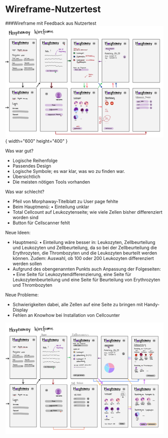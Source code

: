 # Wireframe-Nutzertest

###Wireframe mit Feedback aus Nutzertest
![Wireframe mit Feedback aus Nutzertest](https://github.com/Kiri034/Morphaway/blob/160cef76a5beb80409597eee22342cf79020f8d5/Bilder/Wireframe_Morphaway_mitFeedback.png){ width="600" height="400" }

Was war gut?
-	Logische Reihenfolge
-	Passendes Design
-	Logische Symbole; es war klar, was wo zu finden war.
-	Übersichtlich
-	Die meisten nötigen Tools vorhanden

Was war schlecht?
-	Pfeil von Morphaway-Titelblatt zu User page fehlte
-	Beim Hauptmenü:
•	Einteilung unklar
-	Total Cellcount auf Leukozytenseite; wie viele Zellen bisher differenziert worden sind
-	Button für Cellscanner fehlt

Neue Ideen:
-	Hauptmenü:
•	Einteilung wäre besser in: Leukozyten, Zellbeurteilung und Leukozyten und Zellbeurteilung, da so bei der Zellbeurteilung die Erythrozyten, die Thrombozyten und die Leukozyten beurteilt werden können. Zudem: Auswahl, ob 100 oder 200 Leukozyten differenziert werden sollen
-	Aufgrund des obengenannten Punkts auch Anpassung der Folgeseiten:
•	Eine Seite für Leukozytendifferenzierung, eine Seite für Leukozytenbeurteilung und eine Seite für Beurteilung von Erythrozyten und Thrombozyten

Neue Probleme:
-	Schwierigkeiten dabei, alle Zellen auf eine Seite zu bringen mit Handy-Display
-	Fehlen an Knowhow bei Installation von Cellcounter

![fertiges Wireframe](https://github.com/Kiri034/Morphaway/blob/45c85dc829e46301f68b9a91d696b6ed84e5201f/Bilder/Wireframe_Morphaway_v3.jpg)